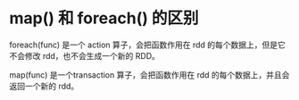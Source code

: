 # map() 和 foreach() 的区别

foreach(func) 是一个 action 算子，会把函数作用在 rdd 的每个数据上，但是它不会修改 rdd，也不会生成一个新的 RDD。

map(func) 是一个transaction 算子，会把函数作用在 rdd 的每个数据上，并且会返回一个新的 rdd。

